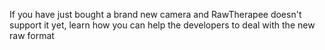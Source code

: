 If you have just bought a brand new camera and RawTherapee doesn't
support it yet, learn how you can help the developers to deal with the
new raw format